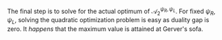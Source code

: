 The final step is to solve for the actual optimum of $\mathcal{A}_2^{\psi_R, \psi_L}$. For fixed $\psi_R, \psi_L$, solving the quadratic optimization problem is easy as duality gap is zero. It _happens_ that the maximum value is attained at Gerver's sofa.